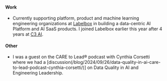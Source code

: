 #### Work

- Currently supporting platform, product and machine learning engineering organizations at [Labelbox](https://labelbox.com) in building a data-centric AI Platform and AI SaaS products. I joined Labelbox earlier this year after 4 years at [C3 AI](https://c3.ai/).

#### Other

- I was a guest on the CARE to Lead® podcast with Cynthia Corsetti where we had a [discussion(/blog/2024/09/26/data-quality-in-ai-care-to-lead-podcast-cynthia-corsetti/)] on Data Quality in AI and Engineering Leadership.
